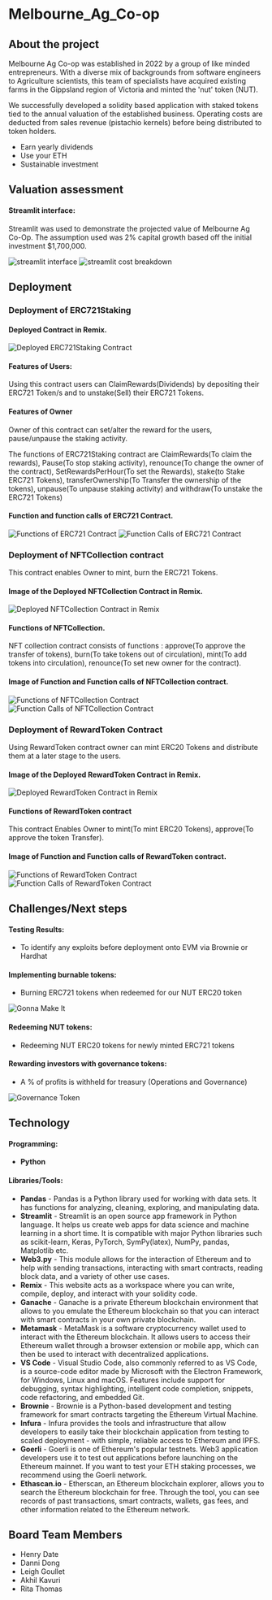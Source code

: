 # Melbourne_Ag_Co-op

## About the project
Melbourne Ag Co-op was established in 2022 by a group of like minded entrepreneurs. With a diverse mix of backgrounds from software engineers to Agriculture scientists, this team of specialists have acquired existing farms in the Gippsland region of Victoria and minted the 'nut' token (NUT).

We successfully developed a solidity based application with staked tokens tied to the annual valuation of the established business. Operating costs are deducted from sales revenue (pistachio kernels) before being distributed to token holders. 

  - Earn yearly dividends
  - Use your ETH
  - Sustainable investment 

## Valuation assessment

#### Streamlit interface:

Streamlit was used to demonstrate the projected value of Melbourne Ag Co-Op.  The assumption used was 2% capital growth based off the initial investment $1,700,000.  

![streamlit interface](images/streamlit.png)
![streamlit cost breakdown](images/streamlit_cost_breakdown.png)

## Deployment
### Deployment of ERC721Staking

#### Deployed Contract in Remix. 
![Deployed ERC721Staking Contract](images/Doployment_of_ERC721.png)
#### Features of Users: 

Using this contract users can ClaimRewards(Dividends) by depositing their ERC721 Token/s and to unstake(Sell) their ERC721 Tokens. 

#### Features of Owner

Owner of this contract can set/alter the reward for the users, pause/unpause the staking activity. 

The functions of ERC721Staking contract are ClaimRewards(To claim the rewards), Pause(To stop staking activity), renounce(To change the owner of the contract), SetRewardsPerHour(To set the Rewards), stake(to Stake ERC721 Tokens), transferOwnership(To Transfer the ownership of the tokens), unpause(To unpause staking activity) and withdraw(To unstake the ERC721 Tokens)

#### Function and function calls of ERC721 Contract. 
![Functions of ERC721 Contract](images/Function_ERC721Staking.png)
![Function Calls of ERC721 Contract](images/Function_calls_ERC721Staking.png)

### Deployment of NFTCollection contract

This contract enables Owner to mint, burn the ERC721 Tokens. 

#### Image of the Deployed NFTCollection Contract in Remix.
![Deployed NFTCollection Contract in Remix](images/Deployment_NFTCollection.png)

#### Functions of NFTCollection. 

NFT collection contract consists of functions : approve(To approve the transfer of tokens), burn(To take tokens out of circulation), mint(To add tokens into circulation), renounce(To set new owner for the contract). 

#### Image of Function and Function calls of NFTCollection contract. 

![Functions of NFTCollection Contract](images/Functions_NFTCollection.png)
![Function Calls of NFTCollection Contract](images/Function_calls_NFTCollection.png)

### Deployment of RewardToken Contract

Using RewardToken contract owner can mint ERC20 Tokens and distribute them at a later stage to the users.

#### Image of the Deployed RewardToken Contract in Remix.
![Deployed RewardToken Contract in Remix](images/Deployment_of_RewardToken.png)

#### Functions of RewardToken contract

This contract Enables Owner to mint(To mint ERC20 Tokens), approve(To approve the token Transfer). 

#### Image of Function and Function calls of RewardToken contract.

![Functions of RewardToken Contract](images/Function_RewardToken.png)
![Function Calls of RewardToken Contract](images/Function_calls_RewardToken.png)

## Challenges/Next steps
#### Testing Results:
*   To identify any exploits before deployment onto EVM via Brownie or Hardhat

#### Implementing burnable tokens:
*   Burning ERC721 tokens when redeemed for our NUT ERC20 token  

![Gonna Make It](images/gmi.png)

#### Redeeming NUT tokens:
*   Redeeming NUT ERC20 tokens for newly minted ERC721 tokens 

#### Rewarding investors with governance tokens:
*   A % of profits is withheld for treasury (Operations and Governance) 

![Governance Token](images/governance.png)

## Technology
#### Programming: 
*  **Python** 
#### Libraries/Tools:
* **Pandas** - Pandas is a Python library used for working with data sets. It has functions for analyzing, 
cleaning, exploring, and manipulating data.
* **Streamlit** -  Streamlit is an open source app framework in Python language. It helps us create web apps for data science and machine learning in a short time. It is compatible with major Python libraries such as scikit-learn, Keras, PyTorch, SymPy(latex), NumPy, pandas, Matplotlib etc.
* **Web3.py** - This module allows for the interaction of Ethereum and to help with sending transactions, interacting with smart contracts, reading block data, and a variety of other use cases.
* **Remix** - This website acts as a workspace where you can write, compile, deploy, and interact with your solidity code.
* **Ganache** - Ganache is a private Ethereum blockchain environment that allows to you emulate the Ethereum blockchain so that you can interact with smart  contracts in your own private blockchain.
* **Metamask** - MetaMask is a software cryptocurrency wallet used to interact with the Ethereum blockchain. It allows users to access their Ethereum wallet through a browser extension or mobile app, which can then be used to interact with decentralized applications.
* **VS Code** - Visual Studio Code, also commonly referred to as VS Code, is a source-code editor made by Microsoft with the Electron Framework, for Windows, Linux and macOS. Features include support for debugging, syntax highlighting, intelligent code completion, snippets, code refactoring, and embedded Git.
* **Brownie** - Brownie is a Python-based development and testing framework for smart contracts targeting the Ethereum Virtual Machine.
* **Infura** - Infura provides the tools and infrastructure that allow developers to easily take their blockchain application from testing to scaled deployment - with simple, reliable access to Ethereum and IPFS.
* **Goerli** - Goerli is one of Ethereum's popular testnets. Web3 application developers use it to test out applications before launching on the Ethereum mainnet. If you want to test your ETH staking processes, we recommend using the Goerli network.
* **Ethascan.io** - Etherscan, an Ethereum blockchain explorer, allows you to search the Ethereum blockchain for free. Through the tool, you can see records of past transactions, smart contracts, wallets, gas fees, and other information related to the Ethereum network.

## Board Team Members
   *  Henry Date  
   *  Danni Dong
   *  Leigh Goullet
   *  Akhil Kavuri
   *  Rita Thomas

